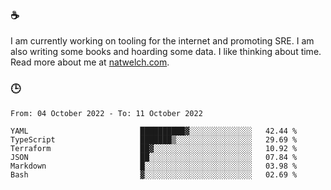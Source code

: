 ### ☕

I am currently working on tooling for the internet and promoting SRE. I am also writing some books and hoarding some data. I like thinking about time. Read more about me at [natwelch.com](https://natwelch.com).

### 🕒

<!--START_SECTION:waka-->

```text
From: 04 October 2022 - To: 11 October 2022

YAML                         ██████████▓░░░░░░░░░░░░░░   42.44 %
TypeScript                   ███████▒░░░░░░░░░░░░░░░░░   29.69 %
Terraform                    ██▓░░░░░░░░░░░░░░░░░░░░░░   10.92 %
JSON                         ██░░░░░░░░░░░░░░░░░░░░░░░   07.84 %
Markdown                     █░░░░░░░░░░░░░░░░░░░░░░░░   03.98 %
Bash                         ▓░░░░░░░░░░░░░░░░░░░░░░░░   02.69 %
```

<!--END_SECTION:waka-->
